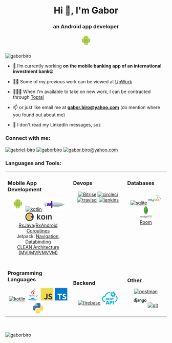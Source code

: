 <h1 align="center">Hi 👋, I'm Gabor</h1>
<h3 align="center">an Android app developer</h3>
<p align="center"><img src="https://raw.githubusercontent.com/devicons/devicon/master/icons/android/android-original-wordmark.svg" alt="android" width="40" height="40" /></p>

<p align="left"> <img src="https://komarev.com/ghpvc/?username=gaborbiro&label=Profile%20views&color=0e75b6&style=flat" alt="gaborbiro" /> </p>

- 🔭 I’m currently working **on the mobile banking app of an international investment bank🤐**

- 👨‍💻 Some of my previous work can be viewed at [UpWork](https://www.upwork.com/freelancers/~0103abd70ac9e350b0)

- 📜🤝💵 When I'm available to take on new work, I can be contracted through [Toptal](https://www.toptal.com/resume/gabor-biro)

- 📫 or just like email me at **gabor.biro@yahoo.com** (do mention where you found out about me)

- 😬 I don't read my LinkedIn messages, soz

<h3 align="left">Connect with me:</h3>
<p align="left">
    <a href="https://linkedin.com/in/gabriel-biro" target="_blank"><img align="center" src="https://img.shields.io/badge/LinkedIn-0077B5?style=for-the-badge&logo=linkedin&logoColor=white" alt="gabriel-biro" /></a>
    <a href="https://github.com/gaborbiro" target="_blank"><img align="center" src="https://img.shields.io/badge/GitHub-100000?style=for-the-badge&logo=github&logoColor=white" alt="gaborbiro" /></a>
    <a href="mailto:gabor.biro@yahoo.com" target="_blank"><img align="center" src="https://img.shields.io/badge/yahoo-6001D2?style=for-the-badge&logo=github&logoColor=white" alt="gabor.biro@yahoo.com" /></a>
</p>

<h3 align="left">Languages and Tools:</h3>
<table width="100%">
    <tbody>
        <tr>
            <td valign="top">
                <h3 dir="auto"><a id="user-content-frontend" class="anchor" href="#frontend" aria-hidden="true"> </a> Mobile App Development</h3>
                <div dir="auto" align="center">
                    <a href="https://developer.android.com" target="_blank" rel="noopener noreferrer">
                        <img src="https://raw.githubusercontent.com/devicons/devicon/master/icons/android/android-original-wordmark.svg" alt="android" width="40" height="40" /></a>
                    <a href="https://kotlinlang.org/" target="_blank" rel="noopener noreferrer"><img src="https://www.vectorlogo.zone/logos/kotlinlang/kotlinlang-icon.svg" alt="kotlin" width="40" height="40" /></a>
                    <a title="Dagger 2" href="https://dagger.dev/" target="_blank" rel="noopener noreferrer"><img src="https://raw.githubusercontent.com/gaborbiro/host/main/dagger2.png" alt="Dagger 2" width="68" height="40" /></a>
                    <a title="Koin" href="https://insert-koin.io/" target="_blank" rel="noopener noreferrer"><img src="https://raw.githubusercontent.com/InsertKoinIO/koin/main/docs/img/koin_main_logo.png" alt="Koin" width="101" height="30" /></a><br />
                    <a title="RxJava" href="https://github.com/ReactiveX/RxJava" target="_blank" rel="noopener noreferrer">RxJava</a>/<a title="RxAndroid" href="https://github.com/ReactiveX/RxAndroid" target="_blank" rel="noopener noreferrer">RxAndroid</a><br />
                    <a title="Coroutines" href="https://developer.android.com/kotlin/coroutines" target="_blank" rel="noopener noreferrer">Coroutines</a><br />
                    Jetpack: <a title="Navigation" href="https://developer.android.com/guide/navigation" target="_blank" rel="noopener noreferrer">Navigation</a>,
                    <a title="Databinding" href="https://developer.android.com/topic/libraries/data-binding" target="_blank" rel="noopener noreferrer">Databinding</a><br />
                    <a title="MVVM with Clean Architecture" href="https://www.toptal.com/android/android-apps-mvvm-with-clean-architecture"  target="_blank" rel="noopener noreferrer">CLEAN Architecture (MVI/MVP/MVVM)</a><br />
                    <br />
                </div>
            </td>
            <td valign="top">
                <h3 dir="auto"><a id="user-content-backend" class="anchor" href="#backend" aria-hidden="true"> </a> Devops</h3>
                <div dir="auto" align="center">
                    <a title="Bitrise" href="https://www.bitrise.io/" target="_blank" rel="noopener noreferrer"><img src="https://www.vectorlogo.zone/logos/bitriseio/bitriseio-icon.svg" alt="Bitrise" width="40" height="40" /></a>
                    <a href="https://circleci.com" target="_blank" rel="noopener noreferrer"><img src="https://www.vectorlogo.zone/logos/circleci/circleci-icon.svg" alt="circleci" width="40" height="40" /></a>
                    <a href="https://travis-ci.org" target="_blank" rel="noopener noreferrer"><img src="https://www.vectorlogo.zone/logos/travis-ci/travis-ci-icon.svg" alt="travisci" width="40" height="40" /></a>
                    <a href="https://www.jenkins.io" target="_blank" rel="noopener noreferrer"><img src="https://www.vectorlogo.zone/logos/jenkins/jenkins-icon.svg" alt="jenkins" width="40" height="40" /></a>
                </div>
            </td>
            <td valign="top">
                <h3 dir="auto"><a id="user-content-devops" class="anchor" href="#devops" aria-hidden="true"> </a> Databases</h3>
                <div dir="auto" align="center">
                    <a href="https://www.sqlite.org/" target="_blank" rel="noopener noreferrer"><img src="https://www.vectorlogo.zone/logos/sqlite/sqlite-icon.svg" alt="sqlite" width="40" height="40" /></a>
                    <a href="https://www.mysql.com/" target="_blank" rel="noopener noreferrer">
                        <img src="https://raw.githubusercontent.com/devicons/devicon/master/icons/mysql/mysql-original-wordmark.svg" alt="mysql" width="40" height="40" /></a>
                    <a href="https://www.mongodb.com/" target="_blank" rel="noopener noreferrer">
                        <img src="https://raw.githubusercontent.com/devicons/devicon/master/icons/mongodb/mongodb-original-wordmark.svg" alt="mongodb" width="40" height="40" /></a>
                    <br />
                    <a title="Room" href="https://developer.android.com/training/data-storage/room" target="_blank" rel="noopener noreferrer">Room</a>
                </div>
            </td>
        </tr>
        <tr>
            <td>
                <h3 dir="auto">Programming Languages</h3>
                <div dir="auto" align="center">
                    <a href="https://kotlinlang.org/" target="_blank" rel="noopener noreferrer"><img src="https://www.vectorlogo.zone/logos/kotlinlang/kotlinlang-icon.svg" alt="kotlin" width="40" height="40" /></a>
                    <a href="https://www.java.com" target="_blank" rel="noopener noreferrer"><img src="https://raw.githubusercontent.com/devicons/devicon/master/icons/java/java-original.svg" alt="java" width="40" height="40" /></a>
                    <a href="https://developer.mozilla.org/en-US/docs/Web/JavaScript" target="_blank" rel="noopener noreferrer">
                        <img src="https://raw.githubusercontent.com/devicons/devicon/master/icons/javascript/javascript-original.svg" alt="javascript" width="40" height="40" /></a>
                    <a href="https://www.typescriptlang.org/" target="_blank" rel="noopener noreferrer">
                        <img src="https://raw.githubusercontent.com/devicons/devicon/master/icons/typescript/typescript-original.svg" alt="typescript" width="40" height="40" /></a>
                    <a href="https://www.python.org" target="_blank" rel="noopener noreferrer"><img src="https://raw.githubusercontent.com/devicons/devicon/master/icons/python/python-original.svg" alt="python" width="40" height="40" /></a>
                </div>
            </td>
            <td>
                <h3 dir="auto">Backend</h3>
                <div dir="auto" align="center">
                    <a href="https://firebase.google.com/" target="_blank" rel="noopener noreferrer"><img src="https://www.vectorlogo.zone/logos/firebase/firebase-icon.svg" alt="firebase" width="40" height="40" /></a>
                    <a href="https://restfulapi.net/" target="_blank" rel="noopener noreferrer"><img src="https://raw.githubusercontent.com/gaborbiro/host/main/rest-api-1.svg" alt="Rest API" width="51" height="40" /></a>
                </div>
            </td>
            <td>
                <h3 dir="auto">Other</h3>
                <div dir="auto" align="center">
                    <a href="https://postman.com" target="_blank" rel="noopener noreferrer"><img src="https://www.vectorlogo.zone/logos/getpostman/getpostman-icon.svg" alt="postman" width="40" height="40" /></a>
                    <a href="https://www.djangoproject.com/" target="_blank" rel="noopener noreferrer"><img src="https://raw.githubusercontent.com/github/explore/master/topics/django/django.png" alt="django" width="40" height="40" /></a>
                    <a href="https://git-scm.com/" target="_blank" rel="noopener noreferrer"><img src="https://www.vectorlogo.zone/logos/git-scm/git-scm-icon.svg" alt="git" width="40" height="40" /></a>
                </div>
            </td>
        </tr>
    </tbody>
</table>
<p>&nbsp;</p>

<p><img align="center" src="https://github-readme-stats.vercel.app/api/top-langs?username=gaborbiro&show_icons=true&locale=en&layout=compact" alt="gaborbiro" /></p>

